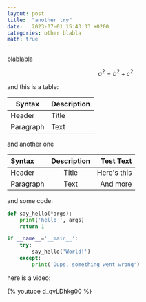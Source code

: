 ```yaml
---
layout: post
title:  "another try"
date:   2023-07-01 15:43:33 +0200
categories: other blabla
math: true
---
```


blablabla

$$ a^2 = b^2 + c^2$$

and this is a table:

| Syntax      | Description |
| ----------- | ----------- |
| Header      | Title       |
| Paragraph   | Text        |

and another one

| Syntax      | Description | Test Text     |
| :---        |    :----:   |          ---: |
| Header      | Title       | Here's this   |
| Paragraph   | Text        | And more      |

and some code:
```python
def say_hello(*args):
    print('hello ', args)
    return 1

if __name__='__main__':
    try: 
        say_hello('World!')
    except:
        print('Oups, something went wrong')
```

here is a video:

{% youtube d_qvLDhkg00 %}